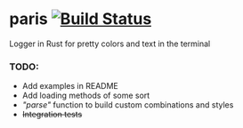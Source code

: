 # paris [![Build Status](https://travis-ci.com/SirTheViking/paris.svg?branch=master)](https://travis-ci.com/SirTheViking/paris)
Logger in Rust for pretty colors and text in the terminal

### TODO:

* Add examples in README
* Add loading methods of some sort
* *"parse"* function to build custom combinations and styles
* ~~Integration tests~~

